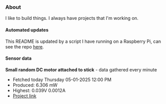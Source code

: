 ### About
I like to build things. I always have projects that I'm working on.

#### Automated updates
This README is updated by a script I have running on a Raspberry Pi, can see the repo [here](https://github.com/jdc-cunningham/raspi-git-repo-updater).

#### Sensor data


**Small random DC motor attached to stick** - data gathered every minute
- Fetched today Thursday 05-01-2025 12:00 PM
- Produced: 6.306 mW
- Highest: 0.039V 0.0012A
- [Project link](https://github.com/jdc-cunningham/turbine-raspi)